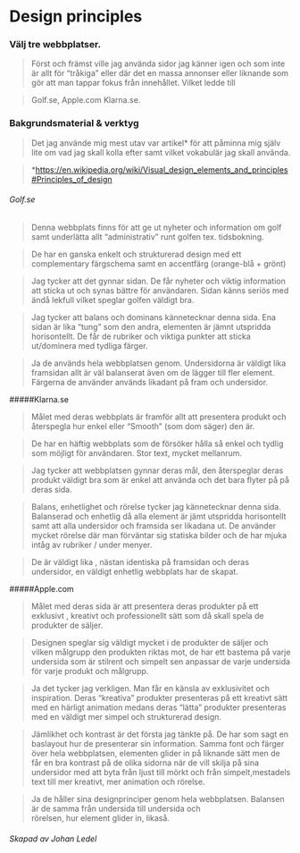 
Design principles
========================

### Välj tre webbplatser.

>Först och främst ville jag använda sidor jag känner igen och som inte är allt för “tråkiga” eller där det en massa annonser eller liknande som gör att man tappar fokus från innehållet. 
 Vilket ledde till 
 
>Golf.se, 
>Apple.com
>Klarna.se.


### Bakgrundsmaterial & verktyg

> Det jag använde mig mest utav var artikel* för att påminna mig själv lite om vad jag skall kolla efter samt vilket vokabulär jag skall använda. 

>*https://en.wikipedia.org/wiki/Visual_design_elements_and_principles#Principles_of_design



###### Golf.se
>Denna webbplats finns för att ge ut nyheter och information om golf samt underlätta allt “administrativ” runt
 golfen tex. tidsbokning. 

> De har en ganska enkelt och strukturerad design med ett complementary färgschema samt en accentfärg 
(orange-blå + grönt)

>Jag tycker att det gynnar sidan. De får nyheter och viktig information att sticka ut och synas bättre för 
användaren. Sidan känns seriös med ändå lekfull vilket speglar golfen väldigt bra.

>Jag tycker att balans och dominans kännetecknar denna sida. Ena sidan är lika “tung” som den andra, elementen
 är jämnt utspridda horisontellt. De får de rubriker och viktiga punkter att sticka ut/dominera med tydliga färger.

>Ja de används hela webbplatsen genom. Undersidorna är väldigt lika framsidan allt är väl balanserat även om 
de lägger till fler element. Färgerna de använder används likadant på fram och undersidor. 
       
       
#####Klarna.se
       
>Målet med deras webbplats är framför allt att presentera  produkt och återspegla  hur enkel eller “Smooth”
(som dom säger) den är.

>De har en häftig webbplats som de försöker hålla så enkel och tydlig som möjligt för användaren. Stor text, mycket 
mellanrum.

>Jag tycker att webbplatsen gynnar deras mål, den återspeglar deras produkt väldigt bra som är enkel att använda och 
det bara flyter på på deras sida.

>Balans, enhetlighet och rörelse tycker jag kännetecknar denna sida. Balanserad och enhetlig då alla element är jämt 
utspridda horisontellt samt att alla undersidor och framsida ser likadana ut. De använder mycket rörelse där man förväntar sig statiska bilder och de har mjuka intåg av rubriker / under menyer.

>De är väldigt lika , nästan identiska på framsidan och deras undersidor, en väldigt enhetlig webbplats har de skapat.



#####Apple.com
>Målet med deras sida är att presentera deras produkter på ett exklusivt , kreativt och professionellt sätt som då 
skall spela de produkter de säljer. 
     
>Designen speglar sig väldigt mycket i de produkter de säljer och vilken målgrupp den produkten riktas mot, de har ett 
bastema på varje undersida som är stilrent och simpelt sen anpassar de varje undersida för varje produkt och målgrupp.

>Ja det tycker jag verkligen. Man får en känsla av exklusivitet och inspiration. Deras “kreativa” produkter 
presenteras på ett kreativt sätt med en härligt animation medans deras “lätta” produkter presenteras med en väldigt mer simpel och strukturerad design.

>Jämlikhet och kontrast är det första jag tänkte på. De har som sagt en baslayout hur de presenterar sin information.
 Samma font och färger över hela webbplatsen, elementen glider in på liknande sätt men de får en bra kontrast på de 
 olika 
 sidorna när de vill skilja på sina undersidor med att byta från ljust till mörkt och från simpelt,mestadels text 
 till mer kreativt, mer animation och rörelse.

>Ja de håller sina designprinciper genom hela webbplatsen. Balansen är de samma från undersida till undersida och  
rörelsen, hur element glider in, likaså.



###### Skapad av Johan Ledel
